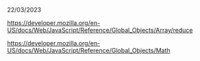 22/03/2023

https://developer.mozilla.org/en-US/docs/Web/JavaScript/Reference/Global_Objects/Array/reduce

https://developer.mozilla.org/en-US/docs/Web/JavaScript/Reference/Global_Objects/Math
